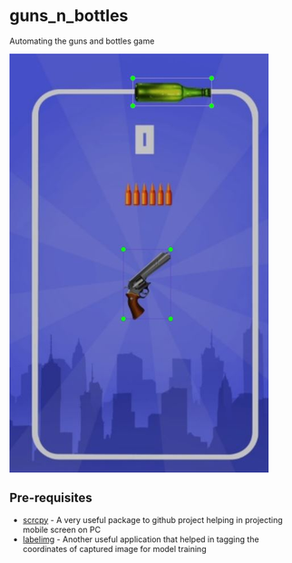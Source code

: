 # guns_n_bottles
Automating the guns and bottles game

![img1](https://github.com/subhajit-dubey/guns_n_bottles/blob/main/img/img1.JPG)

## Pre-requisites
- [scrcpy](https://github.com/Genymobile/scrcpy) - A very useful package to github project helping in projecting mobile screen on PC
- [labelimg](https://github.com/qaprosoft/labelImg) - Another useful application that helped in tagging the coordinates of captured image for model training